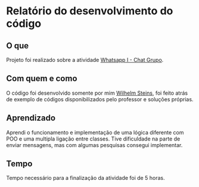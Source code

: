 # Relatório do desenvolvimento do código

## O que
Projeto foi realizado sobre a atividade [Whatsapp I - Chat Grupo](https://github.com/qxcodepoo/arcade/blob/master/base/026/Readme.md).
<br />

## Com quem e como
O código foi desenvolvido somente por mim [Wilhelm Steins](https://github.com/wilhelmSt), foi feito atrás de exemplo de códigos disponibilizados pelo professor e soluções próprias.
<br />

## Aprendizado
Aprendi o funcionamento e implementação de uma lógica diferente com POO e uma multipla ligação entre classes. Tive dificuldade na parte de enviar mensagens, mas com algumas pesquisas consegui implementar.
<br />

## Tempo
Tempo necessário para a finalização da atividade foi de 5 horas.